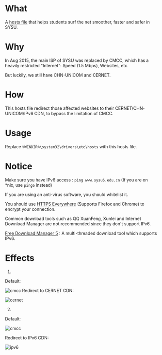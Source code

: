 # What

A [hosts file](https://raw.githubusercontent.com/LGA1150/SYSUv6-hosts/master/hosts) that helps students surf the net smoother, faster and safer in SYSU.

# Why

In Aug 2015, the main ISP of SYSU was replaced by CMCC, which has a heavily restricted "Internet": Speed (1.5 Mbps), Websites, etc. 

But luckily, we still have CHN-UNICOM and CERNET.

# How

This hosts file redirect those affected websites to their CERNET/CHN-UNICOM/IPv6 CDN, to bypass the limitation of CMCC.

# Usage

Replace `%WINDIR%\system32\drivers\etc\hosts` with this hosts file.

# Notice

Make sure you have IPv6 access : `ping www.sysu6.edu.cn` (If you are on *nix, use `ping6` instead)

If you are using an anti-virus software, you should whitelist it.

You should use [HTTPS Everywhere](https://www.eff.org/https-everywhere/) (Supports Firefox and Chrome) to encrypt your connection.

Common download tools such as QQ XuanFeng, Xunlei and Internet Download Manager are not recommended since they don't support IPv6.

[Free Download Manager 5](http://www.freedownloadmanager.org/landing5.htm) : A multi-threaded download tool which supports IPv6.

# Effects
1.

Default:

![cmcc](https://cloud.githubusercontent.com/assets/9155358/11761091/7eae6bae-a0ef-11e5-8818-759a55bce065.PNG)
Redirect to CERNET CDN:

![cernet](https://cloud.githubusercontent.com/assets/9155358/11761092/82ec596a-a0ef-11e5-866c-aa4b8994db16.PNG)

2.

Default:

![cmcc](https://cloud.githubusercontent.com/assets/9155358/11761130/f290c3f4-a0f0-11e5-843b-b59659dee977.PNG)

Redirect to IPv6 CDN:

![ipv6](https://cloud.githubusercontent.com/assets/9155358/11761131/f56fcdc2-a0f0-11e5-8b67-4bce1a5268ea.PNG)
